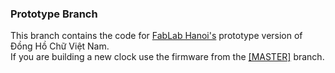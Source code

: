 ### Prototype Branch

This branch contains the code for [FabLab Hanoi's](http://fablabhanoi.org) prototype version of Đồng Hồ Chữ Việt Nam.  
If you are building a new clock use the firmware from the [[MASTER]](https://github.com/red-stripe/VN-word-clock) branch.  
